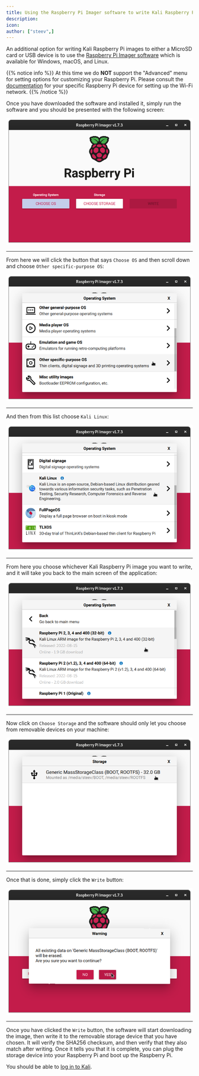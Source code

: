 ```yaml
---
title: Using the Raspberry Pi Imager software to write Kali Raspberry Pi Images
description:
icon:
author: ["steev",]
---
```


An additional option for writing Kali Raspberry Pi images to either a MicroSD card or USB device is to use the [Raspberry Pi Imager software](https://raspberrypi.com/software/) which is available for Windows, macOS, and Linux.

{{% notice info %}}
At this time we do **NOT** support the "Advanced" menu for setting options for customizing your Raspberry Pi. Please consult the [documentation](/docs/arm/) for your specific Raspberry Pi device for setting up the Wi-Fi network.
{{% /notice %}}

Once you have downloaded the software and installed it, simply run the software and you should be presented with the following screen:

![](images/rpi-imager-main.png)

- - -

From here we will click the button that says `Choose OS` and then scroll down and choose `Other specific-purpose OS`:

![](images/rpi-imager-choose-os.png)

- - -

And then from this list choose `Kali Linux`:

![](images/rpi-imager-choose-os-other-specific.png)

- - -

From here you choose whichever Kali Raspberry Pi image you want to write, and it will take you back to the main screen of the application:

![](images/rpi-imager-choose-kali.png)

- - -

Now click on `Choose Storage` and the software should only let you choose from removable devices on your machine:

![](images/rpi-imager-choose-storage.png)

- - -

Once that is done, simply click the `Write` button:

![](images/rpi-imager-write.png)

- - -

Once you have clicked the `Write` button, the software will start downloading the image, then write it to the removable storage device that you have chosen. It will verify the SHA256 checksum, and then verify that they also match after writing. Once it tells you that it is complete, you can plug the storage device into your Raspberry Pi and boot up the Raspberry Pi.

You should be able to [log in to Kali](/docs/introduction/default-credentials/).
